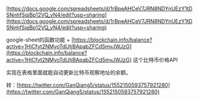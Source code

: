 [https://docs.google.com/spreadsheets/d/1rBpeAHCeV7JRN8NDYnUEzY1tDSNnhfSqjBp12VQ_vN4/edit?usp=sharing](https://docs.google.com/spreadsheets/d/1rBpeAHCeV7JRN8NDYnUEzY1tDSNnhfSqjBp12VQ_vN4/edit?usp=sharing)

google-sheet的函数功能
+
[https://blockchain.info/balance?active=1HiCfvt2NMyoTdUtjBApabZFCd5myJWJzG](https://blockchain.info/balance?active=1HiCfvt2NMyoTdUtjBApabZFCd5myJWJzG)
这个比特币价格API

实现在表格里面就能自动更新比特币观察地址的余额。

转：[https://twitter.com/GanQiang5/status/1552150593757921280](https://twitter.com/GanQiang5/status/1552150593757921280)
